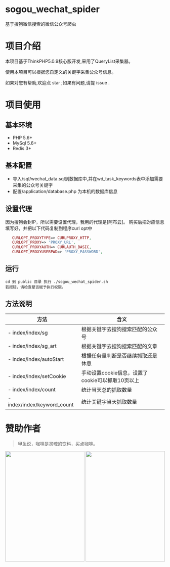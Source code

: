 # sogou_wechat_spider
基于搜狗微信搜索的微信公众号爬虫

# 项目介绍
本项目基于ThinkPHP5.0.9核心版开发,采用了QueryList采集器。

使用本项目可以根据您自定义的关键字采集公众号信息。

如果对您有帮助,欢迎点 star ;如果有问题,请提 issue .

# 项目使用

## 基本环境
- PHP   5.6+  
- MySql 5.6+
- Redis 3+
    
## 基本配置
- 导入/sql/wechat_data.sql到数据库中,并在wd_task_keywords表中添加需要采集的公众号关键字
- 配置/application/database.php 为本机的数据库信息

## 设置代理
因为搜狗会封IP，所以需要设置代理，我用的代理是[阿布云]。
购买后把对应信息填写好，并把以下代码复制到程序curl opt中
 ```php
    CURLOPT_PROXYTYPE=> CURLPROXY_HTTP,
    CURLOPT_PROXY=> 'PROXY_URL',
    CURLOPT_PROXYAUTH=> CURLAUTH_BASIC,
    CURLOPT_PROXYUSERPWD=> 'PROXY_PASSWORD',
```
## 运行
    cd 到 public 目录 执行 ./sogou_wechat_spider.sh
    若报错，请检查是否赋予执行权限。

## 方法说明
方法|含义
---|---
- index/index/sg | 根据关键字去搜狗搜索匹配的公众号
- index/index/sg_art | 根据关键字去搜狗搜索匹配的文章
- index/index/autoStart | 根据任务量判断是否继续抓取还是休息
- index/index/setCookie | 手动设置cookie信息，设置了cookie可以抓取10页以上
- index/index/count | 统计当天总的抓取数量
- index/index/keyword_count | 统计关键字当天抓取数量

# 赞助作者
> 甲鱼说，咖啡是灵魂的饮料，买点咖啡。

<img src="http://cdn.ctocn.cn/Alipay.jpg" width="250" height="350"/>
<img src="http://cdn.ctocn.cn/wechatpay.png" width="250" height="350"/>